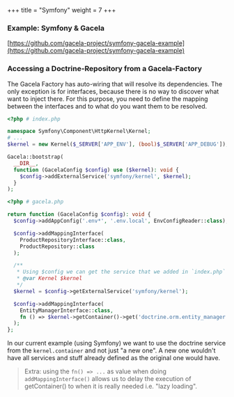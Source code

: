 +++
title = "Symfony"
weight = 7
+++

### Example: Symfony & Gacela

[https://github.com/gacela-project/symfony-gacela-example](https://github.com/gacela-project/symfony-gacela-example)

### Accessing a Doctrine-Repository from a Gacela-Factory

The Gacela Factory has auto-wiring that will resolve its dependencies.
The only exception is for interfaces, because there is no way to discover what want to inject there.
For this purpose, you need to define the mapping between the interfaces and to what do you want them to be resolved.

```php
<?php # index.php

namespace Symfony\Component\HttpKernel\Kernel;
# ...
$kernel = new Kernel($_SERVER['APP_ENV'], (bool)$_SERVER['APP_DEBUG']);

Gacela::bootstrap(
  __DIR__, 
  function (GacelaConfig $config) use ($kernel): void {
    $config->addExternalService('symfony/kernel', $kernel);
  }
);
```

```php
<?php # gacela.php

return function (GacelaConfig $config): void {
  $config->addAppConfig('.env*', '.env.local', EnvConfigReader::class);

  $config->addMappingInterface(
    ProductRepositoryInterface::class,
    ProductRepository::class
  );

  /** 
   * Using $config we can get the service that we added in `index.php`
   * @var Kernel $kernel
   */
  $kernel = $config->getExternalService('symfony/kernel');

  $config->addMappingInterface(
    EntityManagerInterface::class,
    fn () => $kernel->getContainer()->get('doctrine.orm.entity_manager')
  );
};
```

In our current example (using Symfony) we want to use the doctrine service from the `kernel.container` and not just "a new
one". A new one wouldn't have all services and stuff already defined as the original one would have.

> Extra: using the `fn() => ...` as value when doing `addMappingInterface()` allows us to delay the execution of getContainer() to when it is really needed i.e. "lazy loading".
